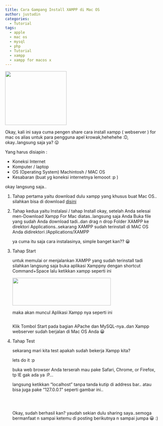 ```yaml
---
title: Cara Gampang Install XAMPP di Mac OS
author: justudin
categories:
  - Tutorial
tags:
  - apple
  - mac os
  - mysql
  - php
  - Tutorial
  - xampp
  - xampp for macos x
---
```


  <img alt="" src="https://justudin.com/files/uploads/2013/01/xampp.jpg?w=200" width="200" height="175" border="0" />

Okay, kali ini saya cuma pengen share cara install xampp ( webserver ) for mac os alias untuk para pengguna apel krowak,hehehehe :D, okay..langsung saja ya? 😛

Yang harus disiapin :

* Koneksi Internet
* Komputer / laptop
* OS (Operating System) Machintosh / MAC OS
* Kesabaran (buat yg koneksi internetnya lemooot :p )

okay langsung saja..

  1. Tahap pertama yaitu download dulu xampp yang khusus buat Mac OS.. silahkan bisa di download <a href="http://www.apachefriends.org/download.php?xampp-macosx-1.7.3.dmg">disini</a> 

2.   Tahap kedua yaitu Instalasi / tahap Install
     okay, setelah Anda selesai men-Download Xampp For Mac diatas..langsung saja Anda Buka file yang sudah Anda download tadi..dan drag n drop Folder XAMPP ke direktori Applications..sekarang XAMPP sudah terinstall di MAC OS Anda didirektori /Applications/XAMPP

     ya cuma itu saja cara instalasinya, simple banget kan?? 😀


3.   Tahap Start

     untuk memulai or menjalankan XAMPP yang sudah terinstall tadi silahkan langsung saja buka aplikasi Xamppny dengan shortcut Command+Space lalu ketikkan xampp seperti ini

       <a href="https://justudin.com/files/uploads/2013/01/picture1.png"><img alt="" src="https://justudin.com/files/uploads/2013/01/picture1.png?w=300" width="320" height="90" border="0" /></a>

     maka akan muncul Aplikasi Xampp nya seperti ini

       <a href="http://justudin.files.wordpress.com/2013/01/picture2.png?w=210"><img alt="" src="http://justudin.files.wordpress.com/2013/01/picture2.png?w=210" border="0" /></a>

     Klik Tombol Start pada bagian APache dan MySQL-nya..dan Xampp webserver sudah berjalan di Mac OS Anda 😀


4.   Tahap Test

     sekarang mari kita test apakah sudah bekerja Xampp kita?

     lets do it :p

     buka web browser Anda terserah mau pake Safari, Chrome, or Firefox, tp IE gak ada ya :P…

     langsung ketikkan “localhost” tanpa tanda kutip di address bar.. atau bisa juga pake “127.0.0.1” seperti gambar ini..

     <img alt="" src="http://vichargrave.com/wp-content/uploads/2012/09/XAMPP-for-Mac-OS-X.png" border="0" />

     ​

     Okay, sudah berhasil kan? yaudah sekian dulu sharing saya..semoga bermanfaat n sampai ketemu di posting berikutnya n sampai jumpa 😀 :) 

